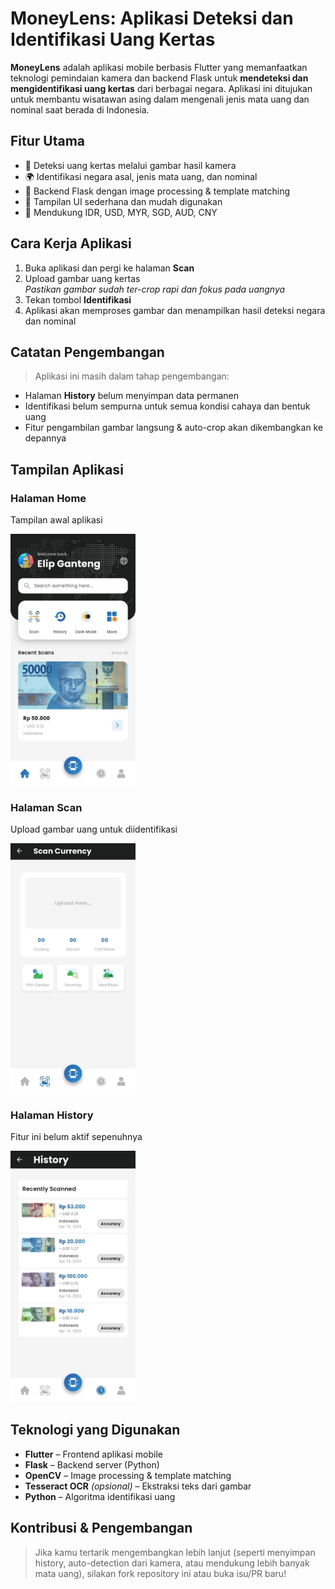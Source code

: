 # MoneyLens: Aplikasi Deteksi dan Identifikasi Uang Kertas

**MoneyLens** adalah aplikasi mobile berbasis Flutter yang memanfaatkan teknologi pemindaian kamera dan backend Flask untuk **mendeteksi dan mengidentifikasi uang kertas** dari berbagai negara. Aplikasi ini ditujukan untuk membantu wisatawan asing dalam mengenali jenis mata uang dan nominal saat berada di Indonesia.


## Fitur Utama

- 📸 Deteksi uang kertas melalui gambar hasil kamera
- 🌍 Identifikasi negara asal, jenis mata uang, dan nominal
- 🤖 Backend Flask dengan image processing & template matching
- 📱 Tampilan UI sederhana dan mudah digunakan
- 💱 Mendukung IDR, USD, MYR, SGD, AUD, CNY


## Cara Kerja Aplikasi

1. Buka aplikasi dan pergi ke halaman **Scan**
2. Upload gambar uang kertas  
   *Pastikan gambar sudah ter-crop rapi dan fokus pada uangnya*
3. Tekan tombol **Identifikasi**
4. Aplikasi akan memproses gambar dan menampilkan hasil deteksi negara dan nominal


## Catatan Pengembangan

> Aplikasi ini masih dalam tahap pengembangan:
- Halaman **History** belum menyimpan data permanen
- Identifikasi belum sempurna untuk semua kondisi cahaya dan bentuk uang
- Fitur pengambilan gambar langsung & auto-crop akan dikembangkan ke depannya


## Tampilan Aplikasi

### Halaman Home
Tampilan awal aplikasi

<img src="assets/screenshots/home.jpg" alt="Home Screen" width="200"/>


### Halaman Scan
Upload gambar uang untuk diidentifikasi

<img src="assets/screenshots/scan.jpg" alt="Scan Screen" width="200"/>


###  Halaman History
Fitur ini belum aktif sepenuhnya

<img src="assets/screenshots/history.jpg" alt="History Screen" width="200"/>


## Teknologi yang Digunakan

- **Flutter** – Frontend aplikasi mobile
- **Flask** – Backend server (Python)
- **OpenCV** – Image processing & template matching
- **Tesseract OCR** *(opsional)* – Ekstraksi teks dari gambar
- **Python** – Algoritma identifikasi uang


## Kontribusi & Pengembangan

> Jika kamu tertarik mengembangkan lebih lanjut (seperti menyimpan history, auto-detection dari kamera, atau mendukung lebih banyak mata uang), silakan fork repository ini atau buka isu/PR baru!
